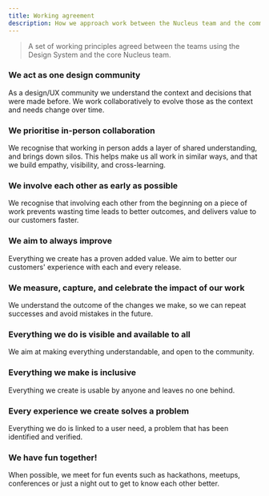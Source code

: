 ```yaml
---
title: Working agreement
description: How we approach work between the Nucleus team and the community
---
```


> A set of working principles agreed between the teams using the Design System and the core Nucleus team.



### We act as one design community
As a design/UX community we understand the context and decisions that were made before. We work collaboratively to evolve those as the context and needs change over time.

### We prioritise in-person collaboration
We recognise that working in person adds a layer of shared understanding, and brings down silos. This helps make us all work in similar ways, and that we build empathy, visibility, and cross-learning.

### We involve each other as early as possible
We recognise that involving each other from the beginning on a piece of work prevents wasting time leads to better outcomes, and delivers value to our customers faster.

### We aim to always improve
Everything we create has a proven added value. We aim to better our customers' experience with each and every release.

### We measure, capture, and celebrate the impact of our work
We understand the outcome of the changes we make, so we can repeat successes and avoid mistakes in the future.

### Everything we do is visible and available to all
We aim at making everything understandable, and open to the community.

### Everything we make is inclusive
Everything we create is usable by anyone and leaves no one behind.

### Every experience we create solves a problem
Everything we do is linked to a user need, a problem that has been identified and verified.

### We have fun together!
When possible, we meet for fun events such as hackathons, meetups, conferences or just a night out to get to know each other better.
